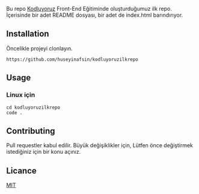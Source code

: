  Bu repo [Kodluyoruz](https://www.kodluyoruz.org/) Front-End Eğitiminde oluşturduğumuz ilk repo. İçerisinde bir adet README dosyası, bir adet de index.html barındırıyor.

## Installation
Öncelikle projeyi clonlayın.

```
https://github.com/huseyinafsin/kodluyoruzilkrepo
```
## Usage

### Linux için
```
cd kodluyoruzilkrepo
code .
```

## Contributing

Pull requestler kabul edilir. Büyük değişiklikler için, Lütfen önce değiştirmek istediğiniz için bir konu açınız.

## Licance
[MIT](https://opensource.org/licenses/MIT)